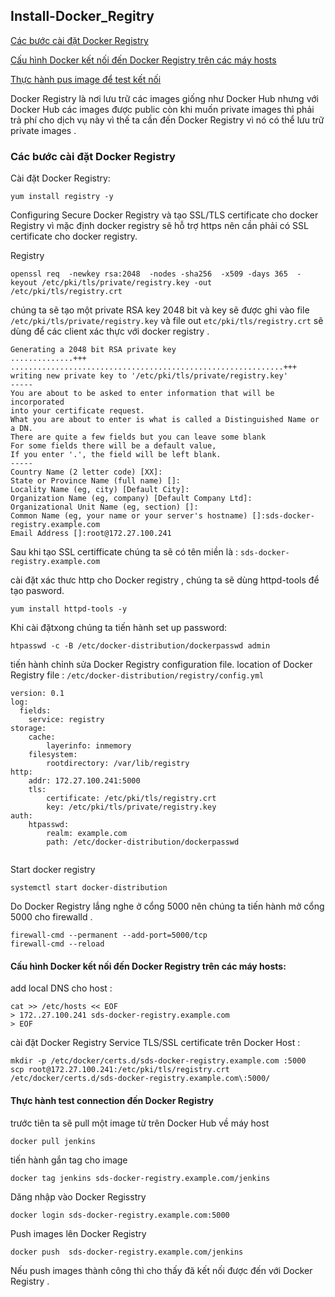 



## Install-Docker_Regitry

[Các bước cài đặt Docker Registry ](#step)


[Cấu hình Docker kết nối đến Docker Registry trên các máy hosts](#use)


[Thực hành pus image để test kết nối](#test)



Docker Registry là nơi lưu trữ các images giống như Docker Hub nhưng với Docker Hub các images được public còn khi muốn private images thì phải trả phí cho dịch vụ này vì thế ta cần đến Docker Registry vì nó có thể lưu trữ private images .
<a name="step"></a>
### Các bước cài đặt Docker Registry 
  Cài đặt Docker Registry:

  ```
  yum install registry -y 
  ```
Configuring Secure Docker Registry và tạo SSL/TLS certificate  cho docker Registry
vì mặc định docker registry sẽ hỗ trợ https nên cần phải có SSL certificate cho docker registry. 

Registry
```
openssl req  -newkey rsa:2048  -nodes -sha256  -x509 -days 365  -keyout /etc/pki/tls/private/registry.key -out /etc/pki/tls/registry.crt
```
chúng ta sẽ tạo một private RSA key 2048 bit và key sẽ được ghi vào file ` /etc/pki/tls/private/registry.key` và file out `etc/pki/tls/registry.crt` sẽ dùng để các client xác thực với docker registry .

```
Generating a 2048 bit RSA private key
..............+++
.............................................................+++
writing new private key to '/etc/pki/tls/private/registry.key'
-----
You are about to be asked to enter information that will be incorporated
into your certificate request.
What you are about to enter is what is called a Distinguished Name or a DN.
There are quite a few fields but you can leave some blank
For some fields there will be a default value,
If you enter '.', the field will be left blank.
-----
Country Name (2 letter code) [XX]:
State or Province Name (full name) []:
Locality Name (eg, city) [Default City]:
Organization Name (eg, company) [Default Company Ltd]:
Organizational Unit Name (eg, section) []:
Common Name (eg, your name or your server's hostname) []:sds-docker-registry.example.com
Email Address []:root@172.27.100.241
```

Sau khi tạo SSL certifficate chúng ta sẽ có tên miền là :
`sds-docker-registry.example.com`


cài đặt xác thưc http cho Docker registry , chúng ta sẽ dùng httpd-tools để tạo pasword.

```
yum install httpd-tools -y 
```

Khi cài đặtxong chúng ta tiến hành set up password:
```
htpasswd -c -B /etc/docker-distribution/dockerpasswd admin
```
tiến hành chỉnh sửa Docker Registry configuration file.
location of Docker Registry file : `/etc/docker-distribution/registry/config.yml`



```
version: 0.1
log:
  fields:
    service: registry
storage:
    cache:
        layerinfo: inmemory
    filesystem:
        rootdirectory: /var/lib/registry
http:
    addr: 172.27.100.241:5000
    tls:
        certificate: /etc/pki/tls/registry.crt
        key: /etc/pki/tls/private/registry.key
auth:
    htpasswd:
        realm: example.com
        path: /etc/docker-distribution/dockerpasswd
        
```
Start docker registry 
```
systemctl start docker-distribution
```
Do Docker Registry lắng nghe ở cổng 5000 nên chúng ta tiến hành mở cổng 5000 cho firewalld .
```
firewall-cmd --permanent --add-port=5000/tcp
firewall-cmd --reload
```


<a name="use"></a>
#### Cấu hình Docker kết nối đến Docker Registry trên các máy hosts:
add local DNS cho host :

```
cat >> /etc/hosts << EOF
> 172..27.100.241 sds-docker-registry.example.com 
> EOF

```
cài đặt Docker Registry Service TLS/SSL certificate trên Docker Host :

```
mkdir -p /etc/docker/certs.d/sds-docker-registry.example.com :5000
scp root@172.27.100.241:/etc/pki/tls/registry.crt /etc/docker/certs.d/sds-docker-registry.example.com\:5000/
```
<a name="test"></a>
#### Thực hành test connection đến Docker Registry

trước tiên ta sẽ pull một image từ trên Docker Hub về máy host 

``` 
docker pull jenkins
```
tiến hành gắn tag cho image
```
docker tag jenkins sds-docker-registry.example.com/jenkins 
```
Dăng nhập vào Docker Regisstry 

```
docker login sds-docker-registry.example.com:5000
```

Push  images lên Docker  Registry 

```
docker push  sds-docker-registry.example.com/jenkins
```


Nếu push  images thành công thì cho thấy đã kết nối được đến với Docker Registry .
